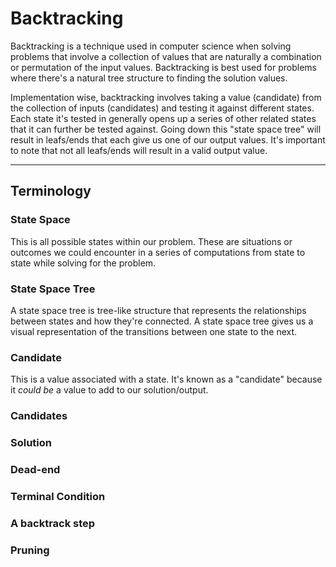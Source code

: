 # Backtracking

Backtracking is a technique used in computer science when solving problems that involve a collection of values that are naturally a combination or permutation of the input values. Backtracking is best used for problems where there's a natural tree structure to finding the solution values.

Implementation wise, backtracking involves taking a value (candidate) from the collection of inputs (candidates) and testing it against different states. Each state it's tested in generally opens up a series of other related states that it can further be tested against. Going down this "state space tree" will result in leafs/ends that each give us one of our output values. It's important to note that not all leafs/ends will result in a valid output value.

-----

## Terminology

### State Space

This is all possible states within our problem. These are situations or outcomes we could encounter in a series of computations from state to state while solving for the problem.

### State Space Tree

A state space tree is tree-like structure that represents the relationships between states and how they're connected. A state space tree gives us a visual representation of the transitions between one state to the next.

### Candidate

This is a value associated with a state. It's known as a "candidate" because it *could be* a value to add to our solution/output.

### Candidates



### Solution

### Dead-end

### Terminal Condition

### A backtrack step

### Pruning
